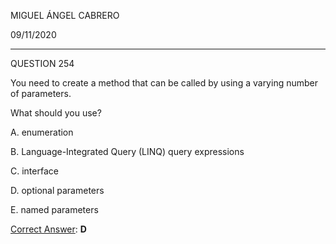MIGUEL ÁNGEL CABRERO

09/11/2020

_________________________________________________________

QUESTION 254

You need to create a method that can be called by using a varying number of parameters.

What should you use?

A. enumeration

B. Language-Integrated Query (LINQ) query expressions

C. interface

D. optional parameters

E. named parameters

<u>Correct Answer</u>: **D**

